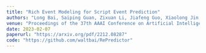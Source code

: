 ```yaml
---
title: "Rich Event Modeling for Script Event Prediction"
authors: "Long Bai, Saiping Guan, Zixuan Li, Jiafeng Guo, Xiaolong Jin, Xueqi Cheng"
venue: "Proceedings of the 37th AAAI Conference on Artificial Intelligence"
date: 2023-02-07
paperurl: "https://arxiv.org/pdf/2212.08287"
code: "https://github.com/waltbai/RePredictor"
---
```


